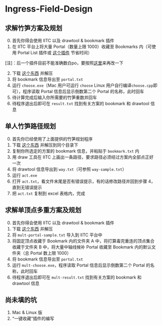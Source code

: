 # Ingress-Field-Design

## 求解竹笋方案及规划

0. 首先你得会使用 IITC 以及 drawtool & bookmark 插件
1. 在 IITC 平台上将大量 Portal（数量上限 1000）收藏至 Bookmarks 内（可使用  Portal List 插件或 [这个插件](https://github.com/hayeswise/iitc-portalsinpolygons) 节省时间）

[注]：后一个插件目前不能准确数白po，要按照[这里](https://github.com/hayeswise/iitc-portalsinpolygons/pull/12)来再改一下

2. 下载 [这个东西](https://github.com/Konano/Ingress-Field-Design/raw/master/mille-feuille_field.zip) 并解压
3. 将 bookmark 信息导出至 `portal.txt`
4. 运行 `choose.exe`（Mac 用户可运行 `choose` Linux 用户自行编译`choose.cpp`即可），程序读取 Portal 信息后显示倒数第二个 Portal 的名称，此时回车
5. 待计算完成后输入你所需要的竹笋重数并回车
6. 待程序退出后即可在 `result.txt` 找到有关方案的 bookmark 和 drawtool 信息

## 单人竹笋路径规划

0. 首先你已经使用了上面提供的竹笋规划程序
1. 下载 [这个东西](https://github.com/Konano/Ingress-Field-Design/raw/master/act.zip) 并解压到同个目录下
2. 复制你所选定的方案的 bookmark 信息，并粘贴于 `bookmark.txt` 内
3. 用 draw 工具在 IITC 上画出一条路径，要求路径必须经过方案内全部点正好一次
4. 将 drawtool 信息导出到 `way.txt`（可参照 `way-sample.txt`）
5. 运行 `act.exe`
6. 打开 `act.txt`，看文件末尾是否有错误提示，有的话修改路径并回到步骤 4，直到无错误提示
7. 把 `act.txt` 复制到 excel 表格内，完成

## 求解单顶点多重方案及规划

0. 首先你得会使用 IITC 以及 drawtool & bookmark 插件
1. 下载 [这个东西](https://github.com/Konano/Ingress-Field-Design/raw/master/mult_field.zip) 并解压
2. 将 `mult-portal-sample.txt` 导入到 IITC 平台中
3. 将固定顶点收藏于 Bookmark 内的文件夹 A 中，将打算毒完重连的顶点集合收藏于文件夹 B 中，将大量中轴线候补 Portal 收藏至 Bookmark 内的默认文件夹（总 Portal 数上限 1000）
4. 将 bookmark 信息导出至 `portal.txt`
5. 运行 `mult-choose.exe`，程序读取 Portal 信息后显示倒数第二个 Portal 的名称，此时回车
6. 待程序退出后即可在 `mult-result.txt` 找到有关方案的 bookmark 和 drawtool 信息

## 尚未填的坑

1. Mac & Linux 版
2. “一键收藏”插件的编写